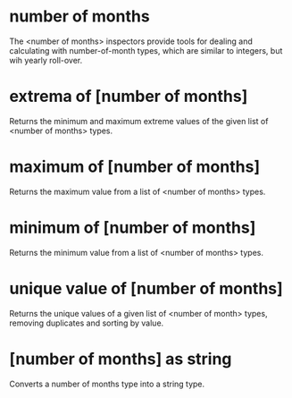 # number of months

The &lt;number of months&gt; inspectors provide tools for dealing and calculating with number-of-month types, which are similar to integers, but wih yearly roll-over.

# extrema of [number of months]

Returns the minimum and maximum extreme values of the given list of &lt;number of months&gt; types.

# maximum of [number of months]

Returns the maximum value from a list of &lt;number of months&gt; types.

# minimum of [number of months]

Returns the minimum value from a list of &lt;number of months&gt; types.

# unique value of [number of months]

Returns the unique values of a given list of &lt;number of month&gt; types, removing duplicates and sorting by value.

# [number of months] as string

Converts a number of months type into a string type.
